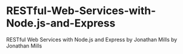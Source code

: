 # RESTful-Web-Services-with-Node.js-and-Express

RESTful Web Services with Node.js and Express by Jonathan Mills by Jonathan Mills
